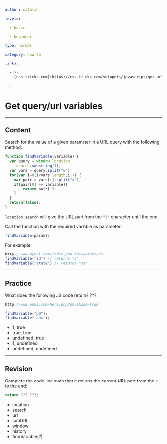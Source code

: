 ```yaml
---
author: catalin

levels:

  - basic

  - beginner

type: normal

category: how to

links:

  - >-
    [css-tricks.com](https://css-tricks.com/snippets/javascript/get-url-variables/){website}

---
```

# Get query/url variables

---
## Content

Search for the value of a given parameter in a URL query with the following method:

```javascript
function findVariable(variable) {
  var query = window.location
    .search.substring(1);
  var vars = query.split("&");
  for(var i=0;i<vars.length;i++) {
    var pair = vars[i].split("=");
    if(pair[0] == variable){
        return pair[1];
    }
  }
  return(false);
}

```
`location.search` will give the URL part from the `"?"` character until the end. 

Call the function with the required variable as parameter:
```javascript
findVariable(param);
```

For example:
```javascript
http://www.myurl.com/index.php?id=5&state=on
findVariable("id") // returns "5"
findVariable("state") // returns "on"

```

---
## Practice

What does the following JS code return? ???

```javascript
http://www.enki.com/here.php?pQ=1&ans=true

findVariable("pQ");
findVariable("ans");
```

* 1, true
* true, true
* undefined, true
* 1, undefined
* undefined, undefined

---
## Revision

Complete the code line such that it returns the current **URL** part from the `?` to the end:
```javascript
return ???.???;
```
* location
* search
* url
* subURL
* window
* history
* findVariable(?)